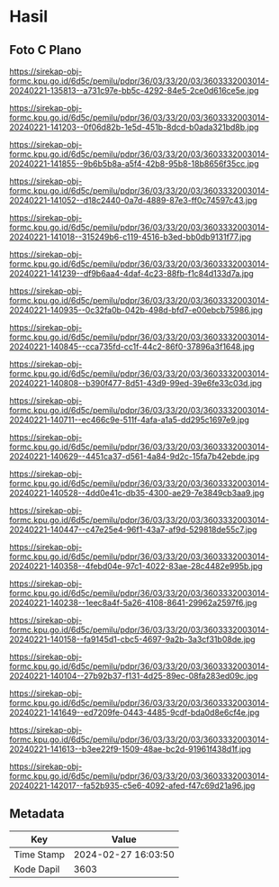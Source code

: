 # Hasil

## Foto C Plano

https://sirekap-obj-formc.kpu.go.id/6d5c/pemilu/pdpr/36/03/33/20/03/3603332003014-20240221-135813--a731c97e-bb5c-4292-84e5-2ce0d616ce5e.jpg

https://sirekap-obj-formc.kpu.go.id/6d5c/pemilu/pdpr/36/03/33/20/03/3603332003014-20240221-141203--0f06d82b-1e5d-451b-8dcd-b0ada321bd8b.jpg

https://sirekap-obj-formc.kpu.go.id/6d5c/pemilu/pdpr/36/03/33/20/03/3603332003014-20240221-141855--9b6b5b8a-a5f4-42b8-95b8-18b8656f35cc.jpg

https://sirekap-obj-formc.kpu.go.id/6d5c/pemilu/pdpr/36/03/33/20/03/3603332003014-20240221-141052--d18c2440-0a7d-4889-87e3-ff0c74597c43.jpg

https://sirekap-obj-formc.kpu.go.id/6d5c/pemilu/pdpr/36/03/33/20/03/3603332003014-20240221-141018--315249b6-c119-4516-b3ed-bb0db9131f77.jpg

https://sirekap-obj-formc.kpu.go.id/6d5c/pemilu/pdpr/36/03/33/20/03/3603332003014-20240221-141239--df9b6aa4-4daf-4c23-88fb-f1c84d133d7a.jpg

https://sirekap-obj-formc.kpu.go.id/6d5c/pemilu/pdpr/36/03/33/20/03/3603332003014-20240221-140935--0c32fa0b-042b-498d-bfd7-e00ebcb75986.jpg

https://sirekap-obj-formc.kpu.go.id/6d5c/pemilu/pdpr/36/03/33/20/03/3603332003014-20240221-140845--cca735fd-cc1f-44c2-86f0-37896a3f1648.jpg

https://sirekap-obj-formc.kpu.go.id/6d5c/pemilu/pdpr/36/03/33/20/03/3603332003014-20240221-140808--b390f477-8d51-43d9-99ed-39e6fe33c03d.jpg

https://sirekap-obj-formc.kpu.go.id/6d5c/pemilu/pdpr/36/03/33/20/03/3603332003014-20240221-140711--ec466c9e-511f-4afa-a1a5-dd295c1697e9.jpg

https://sirekap-obj-formc.kpu.go.id/6d5c/pemilu/pdpr/36/03/33/20/03/3603332003014-20240221-140629--4451ca37-d561-4a84-9d2c-15fa7b42ebde.jpg

https://sirekap-obj-formc.kpu.go.id/6d5c/pemilu/pdpr/36/03/33/20/03/3603332003014-20240221-140528--4dd0e41c-db35-4300-ae29-7e3849cb3aa9.jpg

https://sirekap-obj-formc.kpu.go.id/6d5c/pemilu/pdpr/36/03/33/20/03/3603332003014-20240221-140447--c47e25e4-96f1-43a7-af9d-529818de55c7.jpg

https://sirekap-obj-formc.kpu.go.id/6d5c/pemilu/pdpr/36/03/33/20/03/3603332003014-20240221-140358--4febd04e-97c1-4022-83ae-28c4482e995b.jpg

https://sirekap-obj-formc.kpu.go.id/6d5c/pemilu/pdpr/36/03/33/20/03/3603332003014-20240221-140238--1eec8a4f-5a26-4108-8641-29962a2597f6.jpg

https://sirekap-obj-formc.kpu.go.id/6d5c/pemilu/pdpr/36/03/33/20/03/3603332003014-20240221-140158--fa9145d1-cbc5-4697-9a2b-3a3cf31b08de.jpg

https://sirekap-obj-formc.kpu.go.id/6d5c/pemilu/pdpr/36/03/33/20/03/3603332003014-20240221-140104--27b92b37-f131-4d25-89ec-08fa283ed09c.jpg

https://sirekap-obj-formc.kpu.go.id/6d5c/pemilu/pdpr/36/03/33/20/03/3603332003014-20240221-141649--ed7209fe-0443-4485-9cdf-bda0d8e6cf4e.jpg

https://sirekap-obj-formc.kpu.go.id/6d5c/pemilu/pdpr/36/03/33/20/03/3603332003014-20240221-141613--b3ee22f9-1509-48ae-bc2d-91961f438d1f.jpg

https://sirekap-obj-formc.kpu.go.id/6d5c/pemilu/pdpr/36/03/33/20/03/3603332003014-20240221-142017--fa52b935-c5e6-4092-afed-f47c69d21a96.jpg


## Metadata

| Key        | Value               |
| ---------- | ------------------- |
| Time Stamp | 2024-02-27 16:03:50 |
| Kode Dapil | 3603                |



